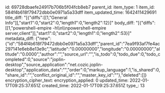 id: 69728dbaefe24917b706b5f04fcb8eb7
parent_id: 
item_type: 1
item_id: 584f4b618f79472dbb0e0971a5a33dff
item_updated_time: 1642411429691
title_diff: "[{\"diffs\":[[1,\"General Info\"]],\"start1\":0,\"start2\":0,\"length1\":0,\"length2\":12}]"
body_diff: "[{\"diffs\":[[1,\"powershell-empire -h\\\n\\\npowershell-empire server,client\"]],\"start1\":0,\"start2\":0,\"length1\":0,\"length2\":53}]"
metadata_diff: {"new":{"id":"584f4b618f79472dbb0e0971a5a33dff","parent_id":"7ea9f93af7fe4ac297141e6eb8e13e9c","latitude":"0.00000000","longitude":"0.00000000","altitude":"0.0000","author":"","source_url":"","is_todo":0,"todo_due":0,"todo_completed":0,"source":"joplin-desktop","source_application":"net.cozic.joplin-desktop","application_data":"","order":0,"markup_language":1,"is_shared":0,"share_id":"","conflict_original_id":"","master_key_id":""},"deleted":[]}
encryption_cipher_text: 
encryption_applied: 0
updated_time: 2022-01-17T09:25:37.651Z
created_time: 2022-01-17T09:25:37.651Z
type_: 13